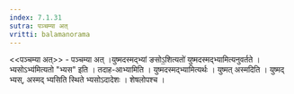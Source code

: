 ```yaml
---
index: 7.1.31
sutra: पञ्चम्या अत्‌
vritti: balamanorama
---
```


<<पञ्चम्या अत्>> - पञ्चम्या अत् ।युष्मदस्मद्भ्यां ङसोऽ॒शित्यतो॑ युष्मदस्मद्भ्यामित्यनुवर्तते ।भ्यसोऽभ्य॑मित्यतो "भ्यस" इति । तदाह-आभ्यामिति । युष्मदस्मद्भ्यामित्यर्थः । युष्मत् अस्मदिति । युष्मद् भ्यस्, अस्मद् भ्यसिति स्थिते भ्यसोऽदादेशः । शेषलोपश्च ।